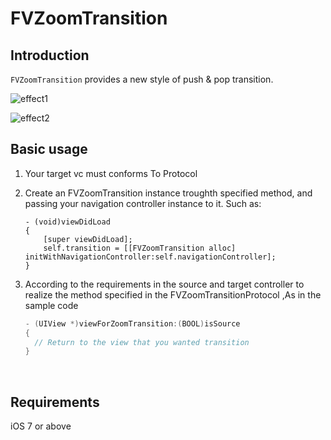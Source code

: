 # FVZoomTransition

## Introduction

`FVZoomTransition` provides a new style of push & pop transition.

![effect1](img/effect1.gif) 

![effect2](img/effect2.gif)


## Basic usage

1. Your target vc must conforms To Protocol <FVZoomTransitionProtocol>

2. Create an FVZoomTransition instance troughth specified method, and  passing your navigation controller instance to it. Such as:

   ```objc
   - (void)viewDidLoad
   {
       [super viewDidLoad];
       self.transition = [[FVZoomTransition alloc] initWithNavigationController:self.navigationController];
   }
   ```

3. According to the requirements in the source and target controller to realize the method specified in the FVZoomTransitionProtocol ,As in the sample code

   ```objective-c
   - (UIView *)viewForZoomTransition:(BOOL)isSource
   {
     // Return to the view that you wanted transition
   }
   ```

   ​

## Requirements

iOS 7 or above



